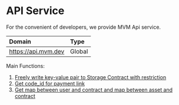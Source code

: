 # API Service

For the convenient of developers, we provide MVM Api service.

| Domain                    | Type   |
|:--------------------------| :----- |
| <https://api.mvm.dev>     | Global |

Main Functions:

1. [Freely write key-value pair to Storage Contract with restriction](/api/values)
2. [Get code_id for payment link](/zh/api/payment)
3. [Get map between user and contract and map between asset and contract](/zh/api/map.md)
